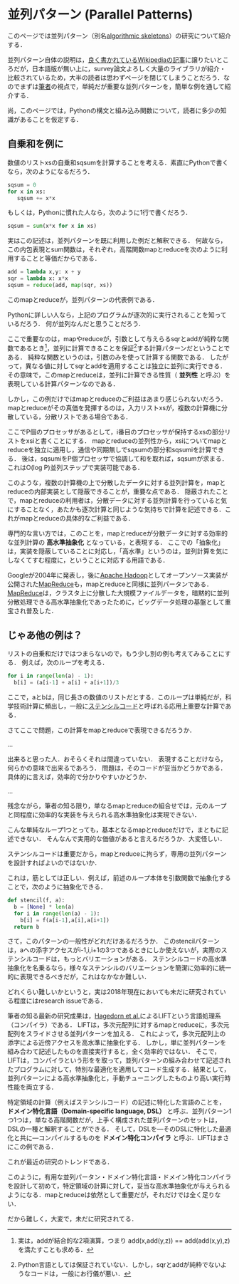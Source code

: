 # 並列パターン (Parallel Patterns)

このページでは並列パターン（別名[algorithmic
skeletons](https://en.wikipedia.org/wiki/Algorithmic_skeleton)）の研究について紹介する．

並列パターン自体の説明は，[良く書かれているWikipediaの記事](https://en.wikipedia.org/wiki/Algorithmic_skeleton)に譲りたいところだが，日本語版が無い上に，survey論文よろしく大量のライブラリが紹介・比較されているため，大半の読者は思わずページを閉じてしまうことだろう．なのでまずは[筆者](https://www.eidos.ic.i.u-tokyo.ac.jp/~sato/)の視点で，単純だが重要な並列パターンを，簡単な例を通して紹介する．

尚，このページでは，Pythonの構文と組み込み関数について，読者に多少の知識があることを仮定する．

## 自乗和を例に

数値のリストxsの自乗和sqsumを計算することを考える．素直にPythonで書くなら，次のようになるだろう．

```python
sqsum = 0
for x in xs:
   sqsum += x*x
```

もしくは，Pythonに慣れた人なら，次のように1行で書くだろう．

```python
sqsum = sum(x*x for x in xs)
```    

実はこの記述は，並列パターンを既に利用した例だと解釈できる．
何故なら，この内包表現とsum関数は，それぞれ，高階関数mapとreduceを次のように利用することと等価だからである．

```python
add = lambda x,y: x + y
sqr = lambda x: x*x
sqsum = reduce(add, map(sqr, xs))
```

このmapとreduceが，並列パターンの代表例である．

Pythonに詳しい人なら，上記のプログラムが逐次的に実行されることを知っているだろう． 何が並列なんだと思うことだろう．

ここで重要なのは，mapやreduceが，引数として与えらるsqrとaddが純粋な関数であるとき[^1]，並列に計算できることを保証[^2]する計算パターンだということである．
純粋な関数というのは，引数のみを使って計算する関数である． したがって，異なる値に対してsqrとaddを適用することは独立に並列に実行できる．
その意味で，このmapとreduceは，並列に計算できる性質（ **並列性** と呼ぶ）を表現している計算パターンなのである．

しかし，この例だけではmapとreduceのご利益はあまり感じられないだろう．
mapとreduceがその真価を発揮するのは，入力リストxsが，複数の計算機に分散している，分散リストである場合である．

ここでP個のプロセッサがあるとして，i番目のプロセッサが保持するxsの部分リストをxsiと書くことにする．
mapとreduceの並列性から，xsiについてmapとreduceを独立に適用し，通信や同期無しでsqsumの部分和sqsumiを計算できる．
後は，sqsumiをP個プロセッサで協調して和を取れば，sqsumが求まる． これはO(log P)並列ステップで実装可能である．

このような，複数の計算機の上で分散したデータに対する並列計算を，mapとreduceの内部実装として隠蔽できることが，重要な点である．
隠蔽されたことで，mapとreduceの利用者は，分散データに対する並列計算を行っていると気にすることなく，あたかも逐次計算と同じような気持ちで計算を記述できる．これがmapとreduceの具体的なご利益である．

専門的な言い方では，このことを，mapとreduceが分散データに対する効率的な並列計算の **高水準抽象化** となっている，と表現する．
ここでの「抽象化」は，実装を隠蔽していることに対応し，「高水準」というのは，並列計算を気にしなくてすむ程度に，ということに対応する用語である．

Googleが2004年に発表し，後に[Apache
Hadoop](https://hadoop.apache.org/)としてオープンソース実装が公開された[MapReduce](https://ja.wikipedia.org/wiki/MapReduce)も，mapとreduceと同様に並列パータンである．
[MapReduce](https://ja.wikipedia.org/wiki/MapReduce)は，クラスタ上に分散した大規模ファイルデータを，暗黙的に並列分散処理できる高水準抽象化であったために，ビッグデータ処理の基盤として重宝され普及した．

## じゃあ他の例は？

リストの自乗和だけではつまらないので，もう少し別の例も考えてみることにする． 例えば，次のループを考える．

```python
for i in range(len(a) - 1):
  b[i] = (a[i-1] + a[i] + a[i+1])/3 
```

ここで，aとbは，同じ長さの数値のリストだとする．このループは単純だが，科学技術計算に頻出し，一般に[ステンシルコード](https://en.wikipedia.org/wiki/Stencil_code)と呼ばれる応用上重要な計算である．

さてここで問題，この計算をmapとreduceで表現できるだろうか．

...

出来ると思った人．おそらくそれは間違っていない． 表現することだけなら，何らかの意味で出来るであろう． 問題は，そのコードが妥当かどうかである．
具体的に言えば，効率的で分かりやすいかどうか．

...

残念ながら，筆者の知る限り，単なるmapとreduceの組合せでは，元のループと同程度に効率的な実装を与えられる高水準抽象化は実現できない．

こんな単純なループ1つとっても，基本となるmapとreduceだけで，まともに記述できない． そんなんで実用的な価値があると言えるだろうか．大変怪しい．

ステンシルコードは重要だから，mapとreduceに拘らず，専用の並列パターンを設計すればよいのではないか．

これは，筋としては正しい．例えば，前述のループ本体を引数関数で抽象化することで，次のように抽象化できる．

```python
def stencil(f, a):
  b = [None] * len(a)
  for i in range(len(a) - 1):
    b[i] = f(a[i-1],a[i],a[i+1]) 
  return b
```

さて，このパターンの一般性がどれだけあるだろうか．
このstencilパターンは，aへの添字アクセスがi-1,i,i+1の3つであるときにしか使えないが，実際のステンシルコードは，もっとバリエーションがある．
ステンシルコードの高水準抽象化を名乗るなら，様々なステンシルのバリエーションを簡潔に効率的に統一的に表現できるべきだが，これはなかなか難しい．

どれくらい難しいかというと，実は2018年現在においても未だに研究されている程度にはresearch issueである．

筆者の知る最新の研究成果は，[Hagedorn et
al.](https://doi.org/10.1145/3168824)によるLIFTという言語処理系（コンパイラ）である．
LIFTは，多次元配列に対するmapとreduceに，多次元配列をスライドさせる並列パターンを加える．
これによって，多次元配列上の添字による近傍アクセスを高水準に抽象化する．
しかし，単に並列パターンを組み合わて記述したものを直接実行すると，全く効率的ではない．
そこで，LIFTは，コンパイラという形をを取って，並列パターンの組み合わせて記述されたプログラムに対して，特別な最適化を適用してコード生成する．結果として，並列パターンによる高水準抽象化と，手動チューニングしたものより高い実行時性能を両立する．

特定領域の計算（例えばステンシルコード）の記述に特化した言語のことを， **ドメイン特化言語（Domain-specific language,
DSL）** と呼ぶ．並列パターン1つ1つは，単なる高階関数だが，上手く構成された並列パターンのセットは，DSLの一種と解釈することができる．
そして，DSLを―そのDSLに特化した最適化と共に―コンパイルするものを **ドメイン特化コンパイラ** と呼ぶ．LIFTはまさにこの例である．

これが最近の研究のトレンドである．

このように，有用な並列パータン・ドメイン特化言語・ドメイン特化コンパイラを設計して初めて，特定領域の計算に対して，妥当な高水準抽象化が与えられるようになる．mapとreduceは依然として重要だが，それだけでは全く足りない．

だから難しく，大変で，未だに研究されてる．

[^1]: 実は，addが結合的な2項演算，つまり add(x,add(y,z)) == add(add(x,y),z) を満たすことも求める．
[^2]: Python言語としては保証されていない．しかし，sqrとaddが純粋でないようなコードは，一般にお行儀が悪い．
